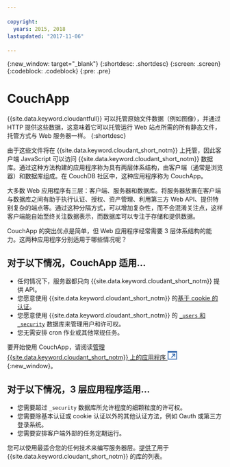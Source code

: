 ```yaml
---

copyright:
  years: 2015, 2018
lastupdated: "2017-11-06"

---
```


{:new_window: target="_blank"}
{:shortdesc: .shortdesc}
{:screen: .screen}
{:codeblock: .codeblock}
{:pre: .pre}

# CouchApp

{{site.data.keyword.cloudantfull}} 可以托管原始文件数据（例如图像），并通过 HTTP 提供这些数据，这意味着它可以托管运行 Web 站点所需的所有静态文件，托管方式与 Web 服务器一样。
{:shortdesc}

由于这些文件将在 {{site.data.keyword.cloudant_short_notm}} 上托管，因此客户端 JavaScript 可以访问 {{site.data.keyword.cloudant_short_notm}} 数据库。通过这种方法构建的应用程序称为具有两层体系结构，由客户端（通常是浏览器）和数据库组成。在 CouchDB 社区中，这种应用程序称为 CouchApp。

大多数 Web 应用程序有三层：客户端、服务器和数据库。将服务器放置在客户端与数据库之间有助于执行认证、授权、资产管理、利用第三方 Web API、提供特别复杂的端点等。通过这种分隔方式，可以增加复杂性，而不会混淆关注点，这样客户端能自始至终关注数据表示，而数据库可以专注于存储和提供数据。

CouchApp 的突出优点是简单，但 Web 应用程序经常需要 3 层体系结构的能力。这两种应用程序分别适用于哪些情况呢？

## 对于以下情况，CouchApp 适用...

-   任何情况下，服务器都只向 {{site.data.keyword.cloudant_short_notm}} 提供 API。
-   您愿意使用 {{site.data.keyword.cloudant_short_notm}} 的[基于 cookie 的认证](../api/authentication.html)。
-   您愿意使用 {{site.data.keyword.cloudant_short_notm}} 的 [`_users` 和 `_security`](../api/authorization.html) 数据库来管理用户和许可权。
-   您无需安排 cron 作业或其他常规任务。

要开始使用 CouchApp，请阅读[管理 {{site.data.keyword.cloudant_short_notm}} 上的应用程序 ![外部链接图标](../images/launch-glyph.svg "外部链接图标")](https://cloudant.com/blog/app-management/){:new_window}。

## 对于以下情况，3 层应用程序适用...

-   您需要超过 `_security` 数据库所允许程度的细颗粒度的许可权。
-   您需要除基本认证或 cookie 认证以外的其他认证方法，例如 Oauth 或第三方登录系统。
-   您需要安排客户端外部的任务定期运行。

您可以使用最适合您的任何技术来编写服务器层。[提供了](../libraries/index.html)用于 {{site.data.keyword.cloudant_short_notm}} 的库的列表。
